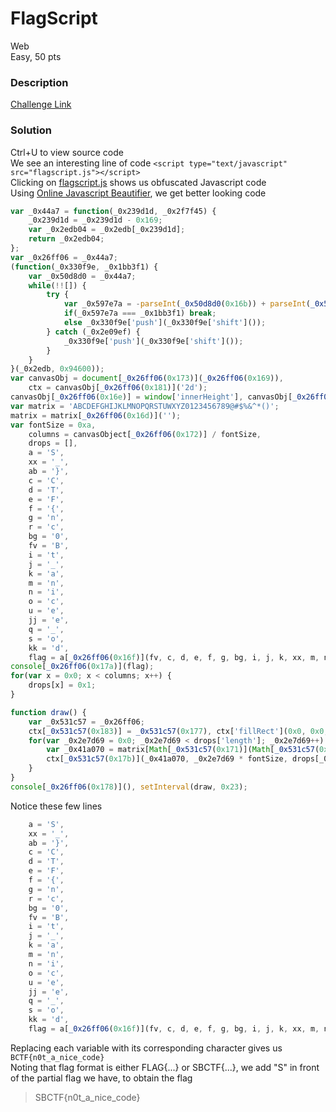 # FlagScript

Web<br/>
Easy, 50 pts<br/>

### Description
[Challenge Link](http://18.194.166.81/flagscript/)



### Solution
Ctrl+U to view source code<br/>
We see an interesting line of code `<script type="text/javascript" src="flagscript.js"></script>`<br/>
Clicking on [flagscript.js](http://18.194.166.81/flagscript/flagscript.js) shows us obfuscated Javascript code<br/>
Using [Online Javascript Beautifier](https://beautifier.io/), we get better looking code<br/>
````Javascript
var _0x44a7 = function(_0x239d1d, _0x2f7f45) {
	_0x239d1d = _0x239d1d - 0x169;
	var _0x2edb04 = _0x2edb[_0x239d1d];
	return _0x2edb04;
};
var _0x26ff06 = _0x44a7;
(function(_0x330f9e, _0x1bb3f1) {
	var _0x50d8d0 = _0x44a7;
	while(!![]) {
		try {
			var _0x597e7a = -parseInt(_0x50d8d0(0x16b)) + parseInt(_0x50d8d0(0x170)) * -parseInt(_0x50d8d0(0x180)) + -parseInt(_0x50d8d0(0x174)) + -parseInt(_0x50d8d0(0x182)) + parseInt(_0x50d8d0(0x17c)) * parseInt(_0x50d8d0(0x175)) + -parseInt(_0x50d8d0(0x16a)) + parseInt(_0x50d8d0(0x17f));
			if(_0x597e7a === _0x1bb3f1) break;
			else _0x330f9e['push'](_0x330f9e['shift']());
		} catch (_0x2e09ef) {
			_0x330f9e['push'](_0x330f9e['shift']());
		}
	}
}(_0x2edb, 0x94600));
var canvasObj = document[_0x26ff06(0x173)](_0x26ff06(0x169)),
	ctx = canvasObj[_0x26ff06(0x181)]('2d');
canvasObj[_0x26ff06(0x16e)] = window['innerHeight'], canvasObj[_0x26ff06(0x172)] = window[_0x26ff06(0x16c)];
var matrix = 'ABCDEFGHIJKLMNOPQRSTUWXYZ0123456789@#$%&^*()';
matrix = matrix[_0x26ff06(0x16d)]('');
var fontSize = 0xa,
	columns = canvasObject[_0x26ff06(0x172)] / fontSize,
	drops = [],
	a = 'S',
	xx = '_',
	ab = '}',
	c = 'C',
	d = 'T',
	e = 'F',
	f = '{',
	g = 'n',
	r = 'c',
	bg = '0',
	fv = 'B',
	i = 't',
	j = '_',
	k = 'a',
	m = 'n',
	n = 'i',
	o = 'c',
	u = 'e',
	jj = 'e',
	q = '_',
	s = 'o',
	kk = 'd',
	flag = a[_0x26ff06(0x16f)](fv, c, d, e, f, g, bg, i, j, k, xx, m, n, o, jj, q, r, s, kk, u, ab);
console[_0x26ff06(0x17a)](flag);
for(var x = 0x0; x < columns; x++) {
	drops[x] = 0x1;
}

function draw() {
	var _0x531c57 = _0x26ff06;
	ctx[_0x531c57(0x183)] = _0x531c57(0x177), ctx['fillRect'](0x0, 0x0, canvasObject[_0x531c57(0x172)], canvasObject[_0x531c57(0x16e)]), ctx[_0x531c57(0x183)] = _0x531c57(0x179), ctx['font'] = fontSize + _0x531c57(0x17e);
	for(var _0x2e7d69 = 0x0; _0x2e7d69 < drops['length']; _0x2e7d69++) {
		var _0x41a070 = matrix[Math[_0x531c57(0x171)](Math[_0x531c57(0x17d)]() * matrix[_0x531c57(0x176)])];
		ctx[_0x531c57(0x17b)](_0x41a070, _0x2e7d69 * fontSize, drops[_0x2e7d69] * fontSize), drops[_0x2e7d69] * fontSize > canvasObject[_0x531c57(0x16e)] && Math[_0x531c57(0x17d)]() > 0.975 && (drops[_0x2e7d69] = 0x0), drops[_0x2e7d69]++;
	}
}
console[_0x26ff06(0x178)](), setInterval(draw, 0x23);
````

Notice these few lines
````Javascript
	a = 'S',
	xx = '_',
	ab = '}',
	c = 'C',
	d = 'T',
	e = 'F',
	f = '{',
	g = 'n',
	r = 'c',
	bg = '0',
	fv = 'B',
	i = 't',
	j = '_',
	k = 'a',
	m = 'n',
	n = 'i',
	o = 'c',
	u = 'e',
	jj = 'e',
	q = '_',
	s = 'o',
	kk = 'd',
	flag = a[_0x26ff06(0x16f)](fv, c, d, e, f, g, bg, i, j, k, xx, m, n, o, jj, q, r, s, kk, u, ab);
````
Replacing each variable with its corresponding character gives us `BCTF{n0t_a_nice_code}`<br/>
Noting that flag format is either FLAG{...} or SBCTF{...}, we add "S" in front of the partial flag we have, to obtain the flag<br/>
>SBCTF{n0t_a_nice_code}
